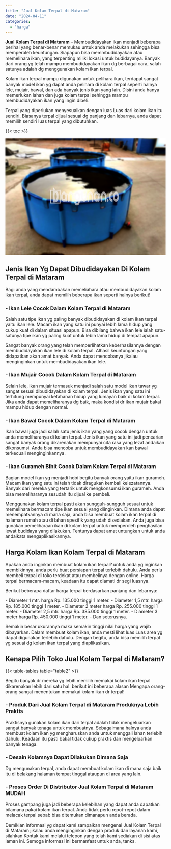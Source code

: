 ```yaml
---
title: "Jual Kolam Terpal di Mataram"
date: "2024-04-11"
categories: 
  - "harga"
---
```


**Jual Kolam Terpal di Mataram** – Membudidayakan ikan menjadi beberapa perihal yang benar-benar memukau untuk anda melakukan sehingga bisa memperoleh keuntungan. Siapapun bisa memmbudidayakan atau memelihara ikan, yang terpenting miliki lokasi untuk budidayanya. Banyak dari orang yg telah mampu membudidayakan ikan dg berbagai cara, salah satunya adalah dg menggunakan kolam ikan terpal.

Kolam ikan terpal mampu digunakan untuk pelihara ikan, terdapat sangat banyak model ikan yg dapat anda pelihara di kolam terpal seperti halnya lele, mujair, bawal, dan ada banyak jenis ikan yang lain. Disini anda hanya memerlukan lahan dan juga kolam terpal sehingga mampu membudidayakan ikan yang ingin dibeli.

Terpal yang diperlukan menyesuaikan dengan luas Luas dari kolam ikan itu sendiri. Biasanya terpal dijual sesuai dg panjang dan lebarnya, anda dapat memilih sendiri luas terpal yang dibutuhkan.

{{< toc >}}

![Jual Kolam Terpal di Mataram](/images/jual-kolam-terpal-18.png)

## Jenis Ikan Yg Dapat Dibudidayakan Di Kolam Terpal di Mataram

Bagi anda yang mendambakan memeliahara atau membudidayakan kolam ikan terpal, anda dapat memilih beberapa ikan seperti halnya berikut!

### \- Ikan Lele Cocok Dalam Kolam Terpal di Mataram

Salah satu tipe ikan yg paling banyak dibudidayakan di kolam ikan terpal yaitu ikan lele. Macam ikan yang satu ini punyai lebih lama hidup yang cukup kuat di dalam situasi apapun. Bisa dibilang bahwa ikan lele ialah satu-satunya tipe ikan yg paling kuat untuk lebih lama hidup di tempat apapun.

Sangat banyak orang yang telah memperlihatkan keberhasilannya dengan membudidayakan ikan lele di kolam terpal. Alhasil keuntungan yang didapatkan akan amat banyak. Anda dapat mencobanya jikalau menginginkan untuk membudidayakan ikan lele.

### \- Ikan Mujair Cocok Dalam Kolam Terpal di Mataram

Selain lele, ikan mujair termasuk menjadi salah satu model ikan tawar yg sangat sesuai dibudidayakan di kolam terpal. Jenis ikan yang satu ini terhitung mempunyai ketahanan hidup yang lumayan baik di kolam terpal. Jika anda dapat memeliharanya dg baik, maka kondisi dr ikan mujair bakal mampu hidup dengan normal.

### \- Ikan Bawal Cocok Dalam Kolam Terpal di Mataram

Ikan bawal juga jadi salah satu jenis ikan yang yang cocok dengan untuk anda memeliharanya di kolam terpal. Jenis ikan yang satu ini jadi pencarian sangat banyak orang dikarenakan mempunyai cita rasa yang lezat andaikan dikonsumsi. Anda bisa mencoba untuk membudidayakan kan bawal terkecuali menginginkannya.

### \- Ikan Gurameh Bibit Cocok Dalam Kolam Terpal di Mataram

Bagian model ikan yg menjadi hobi begitu banyak orang yaitu ikan gurameh. Macam ikan yang satu ini telah tidak diragukan kembali kelezatannya. Banyak dari mereka yang tertarik untuk mengkonsumsi ikan gurameh. Anda bisa memeliharanya sesudah itu dijual ke pembeli.

Menggunakan kolam terpal pasti akan sungguh-sungguh sesuai untuk memelihara bermacam tipe ikan sesuai yang diinginkan. Dimana anda dapat menempatkannya di mana saja, anda bisa membuat kolam ikan terpal di halaman rumah atau di lahan spesifik yang udah disediakan. Anda juga bisa gunakan pemeliharaan ikan di kolam terpal untuk memperoleh penghasilan lewat budidaya yang dilakukan. Tentunya dapat amat untungkan untuk anda andaikata mengaplikasikannya.

## Harga Kolam Ikan Kolam Terpal di Mataram

Apakah anda inginkan membuat kolam ikan terpal? untuk anda yg inginkan membikinnya, anda perlu buat persiapan terpal terlebih dahulu. Anda perlu membeli terpal di toko terdekat atau membelinya dengan online. Harga terpal bermacam-macam, keadaan itu dapat diamati dr segi luasnya.

Berikut beberapa daftar harga terpal berdasarkan panjang dan lebarnya:

\- Diameter 1 mtr. harga Rp. 135.000 tinggi 1 meter. - Diameter 1,5 mtr. harga Rp. 185.000 tinggi 1 meter. - Diameter 2 meter harga Rp. 255.000 tinggi 1 meter. - Diameter 2,5 mtr. harga Rp. 385.000 tinggi 1 meter. - Diameter 3 meter harga Rp. 450.000 tinggi 1 meter. - Dan seterusnya.

Semakin besar ukurannya maka semakin tinggi nilai harga yang wajib dibayarkan. Dalam membuat kolam ikan, anda mesti lihat luas Luas area yg dapat digunakan terlebih dahulu. Dengan begitu, anda bisa memilih terpal yg sesuai dg kolam ikan terpal yang diaplikasikan.

## Kenapa Pilih Toko Jual Kolam Terpal di Mataram?

{{< table-tables table="table2" >}}

Begitu banyak dr mereka yg lebih memilih memakai kolam ikan terpal dikarenakan lebih dari satu hal. berikut ini beberapa alasan Mengapa orang-orang sangat menentukan memakai kolam ikan dr terpal!

### \- Produk Dari Jual Kolam Terpal di Mataram Produknya Lebih Praktis

Praktisnya gunakan kolam ikan dari terpal adalah tidak mengeluarkan sangat banyak tenaga untuk membuatnya. Sebagaimana halnya anda membuat kolam ikan yg mengharuskan anda untuk menggali lahan terlebih dahulu. Keadaan itu pasti bakal tidak cukup praktis dan mengeluarkan banyak tenaga.

### \- Desain Kolamnya Dapat Dilakukan Dimana Saja

Dg mengunakan terpal, anda dapat membuat kolam ikan di mana saja baik itu di belakang halaman tempat tinggal ataupun di area yang lain.

### \- Proses Order Di Distributor Jual Kolam Terpal di Mataram MUDAH

Proses gampang juga jadi beberapa kelebihan yang dapat anda dapatkan bilamana pakai kolam ikan terpal. Anda tidak perlu repot-repot dalam melacak terpal sebab bisa ditemukan dimanapun anda berada.

Demikian informasi yg dapat kami sampaikan mengenai Jual Kolam Terpal di Mataram jikalau anda menginginkan dengan produk dan layanan kami, silahkan Kontak kami melalui telepon yang telah kami sediakan di sisi atas laman ini. Semoga informasi ini bermanfaat untuk anda, tanks.
